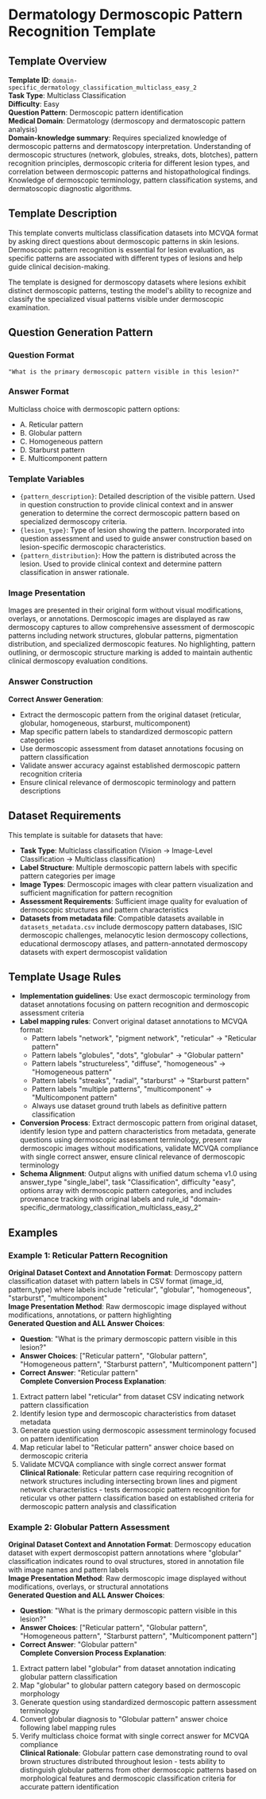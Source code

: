 # Dermatology Dermoscopic Pattern Recognition Template

## Template Overview

**Template ID**: `domain-specific_dermatology_classification_multiclass_easy_2`  
**Task Type**: Multiclass Classification  
**Difficulty**: Easy  
**Question Pattern**: Dermoscopic pattern identification  
**Medical Domain**: Dermatology (dermoscopy and dermatoscopic pattern analysis)  
**Domain-knowledge summary**: Requires specialized knowledge of dermoscopic patterns and dermatoscopy interpretation. Understanding of dermoscopic structures (network, globules, streaks, dots, blotches), pattern recognition principles, dermoscopic criteria for different lesion types, and correlation between dermoscopic patterns and histopathological findings. Knowledge of dermoscopic terminology, pattern classification systems, and dermatoscopic diagnostic algorithms.

## Template Description

This template converts multiclass classification datasets into MCVQA format by asking direct questions about dermoscopic patterns in skin lesions. Dermoscopic pattern recognition is essential for lesion evaluation, as specific patterns are associated with different types of lesions and help guide clinical decision-making.

The template is designed for dermoscopy datasets where lesions exhibit distinct dermoscopic patterns, testing the model's ability to recognize and classify the specialized visual patterns visible under dermoscopic examination.

## Question Generation Pattern

### Question Format
```
"What is the primary dermoscopic pattern visible in this lesion?"
```

### Answer Format
Multiclass choice with dermoscopic pattern options:
- A. Reticular pattern
- B. Globular pattern
- C. Homogeneous pattern
- D. Starburst pattern
- E. Multicomponent pattern

### Template Variables
- `{pattern_description}`: Detailed description of the visible pattern. Used in question construction to provide clinical context and in answer generation to determine the correct dermoscopic pattern based on specialized dermoscopy criteria.
- `{lesion_type}`: Type of lesion showing the pattern. Incorporated into question assessment and used to guide answer construction based on lesion-specific dermoscopic characteristics.
- `{pattern_distribution}`: How the pattern is distributed across the lesion. Used to provide clinical context and determine pattern classification in answer rationale.

### Image Presentation
Images are presented in their original form without visual modifications, overlays, or annotations. Dermoscopic images are displayed as raw dermoscopy captures to allow comprehensive assessment of dermoscopic patterns including network structures, globular patterns, pigmentation distribution, and specialized dermoscopic features. No highlighting, pattern outlining, or dermoscopic structure marking is added to maintain authentic clinical dermoscopy evaluation conditions.

### Answer Construction
**Correct Answer Generation**:
- Extract the dermoscopic pattern from the original dataset (reticular, globular, homogeneous, starburst, multicomponent)
- Map specific pattern labels to standardized dermoscopic pattern categories
- Use dermoscopic assessment from dataset annotations focusing on pattern classification
- Validate answer accuracy against established dermoscopic pattern recognition criteria
- Ensure clinical relevance of dermoscopic terminology and pattern descriptions

## Dataset Requirements

This template is suitable for datasets that have:
- **Task Type**: Multiclass classification (Vision → Image-Level Classification → Multiclass classification)
- **Label Structure**: Multiple dermoscopic pattern labels with specific pattern categories per image
- **Image Types**: Dermoscopic images with clear pattern visualization and sufficient magnification for pattern recognition
- **Assessment Requirements**: Sufficient image quality for evaluation of dermoscopic structures and pattern characteristics
- **Datasets from metadata file**: Compatible datasets available in `datasets_metadata.csv` include dermoscopy pattern databases, ISIC dermoscopic challenges, melanocytic lesion dermoscopy collections, educational dermoscopy atlases, and pattern-annotated dermoscopy datasets with expert dermoscopist validation

## Template Usage Rules

- **Implementation guidelines**: Use exact dermoscopic terminology from dataset annotations focusing on pattern recognition and dermoscopic assessment criteria
- **Label mapping rules**: Convert original dataset annotations to MCVQA format:
  - Pattern labels "network", "pigment network", "reticular" → "Reticular pattern"
  - Pattern labels "globules", "dots", "globular" → "Globular pattern"  
  - Pattern labels "structureless", "diffuse", "homogeneous" → "Homogeneous pattern"
  - Pattern labels "streaks", "radial", "starburst" → "Starburst pattern"
  - Pattern labels "multiple patterns", "multicomponent" → "Multicomponent pattern"
  - Always use dataset ground truth labels as definitive pattern classification
- **Conversion Process**: Extract dermoscopic pattern from original dataset, identify lesion type and pattern characteristics from metadata, generate questions using dermoscopic assessment terminology, present raw dermoscopic images without modifications, validate MCVQA compliance with single correct answer, ensure clinical relevance of dermoscopic terminology
- **Schema Alignment**: Output aligns with unified datum schema v1.0 using answer_type "single_label", task "Classification", difficulty "easy", options array with dermoscopic pattern categories, and includes provenance tracking with original labels and rule_id "domain-specific_dermatology_classification_multiclass_easy_2"

## Examples

### Example 1: Reticular Pattern Recognition
**Original Dataset Context and Annotation Format**: Dermoscopy pattern classification dataset with pattern labels in CSV format (image_id, pattern_type) where labels include "reticular", "globular", "homogeneous", "starburst", "multicomponent"  
**Image Presentation Method**: Raw dermoscopic image displayed without modifications, annotations, or pattern highlighting  
**Generated Question and ALL Answer Choices**: 
- **Question**: "What is the primary dermoscopic pattern visible in this lesion?"
- **Answer Choices**: ["Reticular pattern", "Globular pattern", "Homogeneous pattern", "Starburst pattern", "Multicomponent pattern"]
- **Correct Answer**: "Reticular pattern"  
**Complete Conversion Process Explanation**: 
1. Extract pattern label "reticular" from dataset CSV indicating network pattern classification
2. Identify lesion type and dermoscopic characteristics from dataset metadata
3. Generate question using dermoscopic assessment terminology focused on pattern identification
4. Map reticular label to "Reticular pattern" answer choice based on dermoscopic criteria
5. Validate MCVQA compliance with single correct answer format  
**Clinical Rationale**: Reticular pattern case requiring recognition of network structures including intersecting brown lines and pigment network characteristics - tests dermoscopic pattern recognition for reticular vs other pattern classification based on established criteria for dermoscopic pattern analysis and classification

### Example 2: Globular Pattern Assessment  
**Original Dataset Context and Annotation Format**: Dermoscopy education dataset with expert dermoscopist pattern annotations where "globular" classification indicates round to oval structures, stored in annotation file with image names and pattern labels  
**Image Presentation Method**: Raw dermoscopic image displayed without modifications, overlays, or structural annotations  
**Generated Question and ALL Answer Choices**:
- **Question**: "What is the primary dermoscopic pattern visible in this lesion?"
- **Answer Choices**: ["Reticular pattern", "Globular pattern", "Homogeneous pattern", "Starburst pattern", "Multicomponent pattern"] 
- **Correct Answer**: "Globular pattern"  
**Complete Conversion Process Explanation**:
1. Extract pattern label "globular" from dataset annotation indicating globular pattern classification
2. Map "globular" to globular pattern category based on dermoscopic morphology
3. Generate question using standardized dermoscopic pattern assessment terminology
4. Convert globular diagnosis to "Globular pattern" answer choice following label mapping rules
5. Verify multiclass choice format with single correct answer for MCVQA compliance  
**Clinical Rationale**: Globular pattern case demonstrating round to oval brown structures distributed throughout lesion - tests ability to distinguish globular patterns from other dermoscopic patterns based on morphological features and dermoscopic classification criteria for accurate pattern identification


